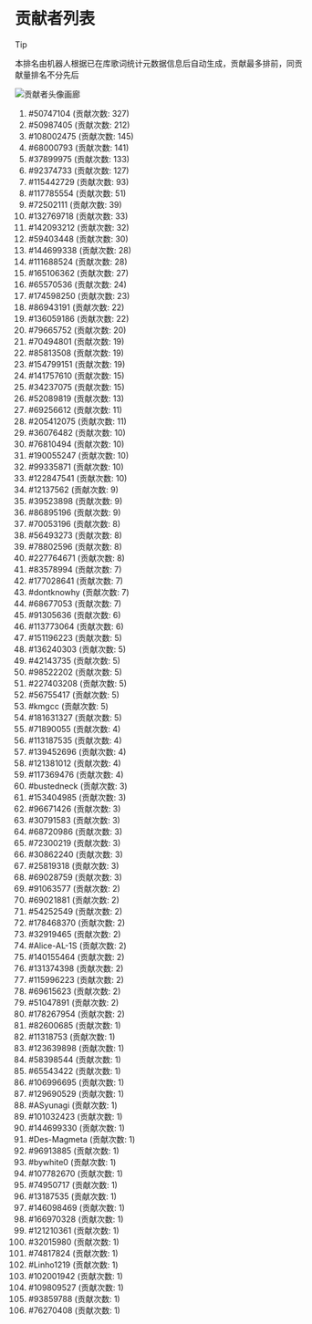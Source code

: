 # 贡献者列表

> [!TIP]
> 本排名由机器人根据已在库歌词统计元数据信息后自动生成，贡献最多排前，同贡献量排名不分先后

![贡献者头像画廊](./CONTRIBUTORS.svg)

1. #50747104 (贡献次数: 327)
2. #50987405 (贡献次数: 212)
3. #108002475 (贡献次数: 145)
4. #68000793 (贡献次数: 141)
5. #37899975 (贡献次数: 133)
6. #92374733 (贡献次数: 127)
7. #115442729 (贡献次数: 93)
8. #117785554 (贡献次数: 51)
9. #72502111 (贡献次数: 39)
10. #132769718 (贡献次数: 33)
11. #142093212 (贡献次数: 32)
12. #59403448 (贡献次数: 30)
13. #144699338 (贡献次数: 28)
14. #111688524 (贡献次数: 28)
15. #165106362 (贡献次数: 27)
16. #65570536 (贡献次数: 24)
17. #174598250 (贡献次数: 23)
18. #86943191 (贡献次数: 22)
19. #136059186 (贡献次数: 22)
20. #79665752 (贡献次数: 20)
21. #70494801 (贡献次数: 19)
22. #85813508 (贡献次数: 19)
23. #154799151 (贡献次数: 19)
24. #141757610 (贡献次数: 15)
25. #34237075 (贡献次数: 15)
26. #52089819 (贡献次数: 13)
27. #69256612 (贡献次数: 11)
28. #205412075 (贡献次数: 11)
29. #36076482 (贡献次数: 10)
30. #76810494 (贡献次数: 10)
31. #190055247 (贡献次数: 10)
32. #99335871 (贡献次数: 10)
33. #122847541 (贡献次数: 10)
34. #12137562 (贡献次数: 9)
35. #39523898 (贡献次数: 9)
36. #86895196 (贡献次数: 9)
37. #70053196 (贡献次数: 8)
38. #56493273 (贡献次数: 8)
39. #78802596 (贡献次数: 8)
40. #227764671 (贡献次数: 8)
41. #83578994 (贡献次数: 7)
42. #177028641 (贡献次数: 7)
43. #dontknowhy (贡献次数: 7)
44. #68677053 (贡献次数: 7)
45. #91305636 (贡献次数: 6)
46. #113773064 (贡献次数: 6)
47. #151196223 (贡献次数: 5)
48. #136240303 (贡献次数: 5)
49. #42143735 (贡献次数: 5)
50. #98522202 (贡献次数: 5)
51. #227403208 (贡献次数: 5)
52. #56755417 (贡献次数: 5)
53. #kmgcc (贡献次数: 5)
54. #181631327 (贡献次数: 5)
55. #71890055 (贡献次数: 4)
56. #113187535 (贡献次数: 4)
57. #139452696 (贡献次数: 4)
58. #121381012 (贡献次数: 4)
59. #117369476 (贡献次数: 4)
60. #bustedneck (贡献次数: 3)
61. #153404985 (贡献次数: 3)
62. #96671426 (贡献次数: 3)
63. #30791583 (贡献次数: 3)
64. #68720986 (贡献次数: 3)
65. #72300219 (贡献次数: 3)
66. #30862240 (贡献次数: 3)
67. #25819318 (贡献次数: 3)
68. #69028759 (贡献次数: 3)
69. #91063577 (贡献次数: 2)
70. #69021881 (贡献次数: 2)
71. #54252549 (贡献次数: 2)
72. #178468370 (贡献次数: 2)
73. #32919465 (贡献次数: 2)
74. #Alice-AL-1S (贡献次数: 2)
75. #140155464 (贡献次数: 2)
76. #131374398 (贡献次数: 2)
77. #115996223 (贡献次数: 2)
78. #69615623 (贡献次数: 2)
79. #51047891 (贡献次数: 2)
80. #178267954 (贡献次数: 2)
81. #82600685 (贡献次数: 1)
82. #11318753 (贡献次数: 1)
83. #123639898 (贡献次数: 1)
84. #58398544 (贡献次数: 1)
85. #65543422 (贡献次数: 1)
86. #106996695 (贡献次数: 1)
87. #129690529 (贡献次数: 1)
88. #ASyunagi (贡献次数: 1)
89. #101032423 (贡献次数: 1)
90. #144699330 (贡献次数: 1)
91. #Des-Magmeta (贡献次数: 1)
92. #96913885 (贡献次数: 1)
93. #bywhite0 (贡献次数: 1)
94. #107782670 (贡献次数: 1)
95. #74950717 (贡献次数: 1)
96. #13187535 (贡献次数: 1)
97. #146098469 (贡献次数: 1)
98. #166970328 (贡献次数: 1)
99. #121210361 (贡献次数: 1)
100. #32015980 (贡献次数: 1)
101. #74817824 (贡献次数: 1)
102. #Linho1219 (贡献次数: 1)
103. #102001942 (贡献次数: 1)
104. #109809527 (贡献次数: 1)
105. #93859788 (贡献次数: 1)
106. #76270408 (贡献次数: 1)
